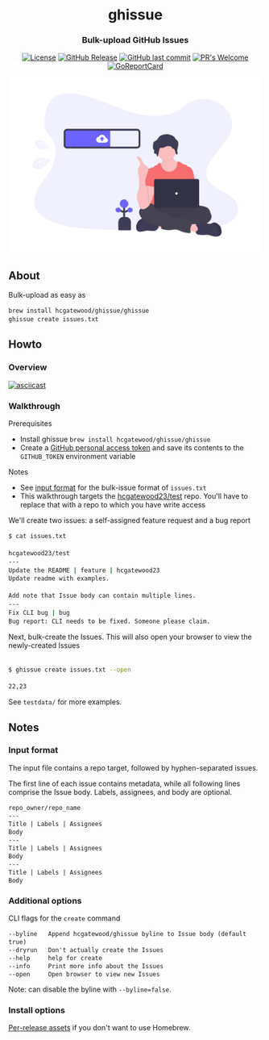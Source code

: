 <h1 align="center">
    ghissue
</h1>
<h3 align="center">
    Bulk-upload GitHub Issues
</h3>

<p align="center">
    <a href="https://github.com/hcgatewood/ghissue/blob/master/LICENSE"><img src="https://img.shields.io/badge/license-MIT-blue.svg" alt="License"></a>
    <a href="https://github.com/hcgatewood/ghissue/releases"><img src="https://img.shields.io/github/release/hcgatewood/ghissue" alt="GitHub Release"></a>
    <a href="https://github.com/hcgatewood/ghissue/commits/master"><img src="https://img.shields.io/github/last-commit/hcgatewood/ghissue" alt="GitHub last commit"></a>
    <a href="https://github.com/hcgatewood/ghissue/blob/master/lib/create_test.go"><img src="https://img.shields.io/badge/PRs-welcome-brightgreen.svg" alt="PR's Welcome"></a>
    <a href="https://goreportcard.com/report/github.com/hcgatewood/ghissue"><img src="https://goreportcard.com/badge/github.com/hcgatewood/ghissue" alt="GoReportCard"></a>
</p>

<p align="center">
    <a href="https://github.com/hcgatewood/ghissue">
        <img width="550" src="https://raw.githubusercontent.com/hcgatewood/ghissue/master/assets/undraw_uploading_go67.png">
    </a>
</p>

## About

Bulk-upload as easy as

```bash
brew install hcgatewood/ghissue/ghissue
ghissue create issues.txt
```

## Howto

### Overview

[![asciicast](https://asciinema.org/a/n8j5a3uaPA4uj1H33eT4gv284.svg)](https://asciinema.org/a/n8j5a3uaPA4uj1H33eT4gv284)

### Walkthrough

Prerequisites

- Install ghissue `brew install hcgatewood/ghissue/ghissue`
- Create a [GitHub personal access token](https://docs.github.com/en/github/authenticating-to-github/keeping-your-account-and-data-secure/creating-a-personal-access-token) and save its contents to the `GITHUB_TOKEN` environment variable

Notes
- See [input format](https://github.com/hcgatewood/ghissue#input-format) for the bulk-issue format of `issues.txt`
- This walkthrough targets the [hcgatewood23/test](https://github.com/hcgatewood23/test) repo. You'll have to replace that with a repo to which you have write access

We'll create two issues: a self-assigned feature request and a bug report

```bash
$ cat issues.txt

hcgatewood23/test
---
Update the README | feature | hcgatewood23
Update readme with examples.

Add note that Issue body can contain multiple lines.
---
Fix CLI bug | bug
Bug report: CLI needs to be fixed. Someone please claim.
```

Next, bulk-create the Issues. This will also open your browser to view the newly-created Issues

```bash

$ ghissue create issues.txt --open

22,23
```

See `testdata/` for more examples.

## Notes

### Input format

The input file contains a repo target, followed by hyphen-separated issues.

The first line of each issue contains metadata, while all following lines comprise the Issue body. Labels, assignees, and body are optional.

```
repo_owner/repo_name
---
Title | Labels | Assignees
Body
---
Title | Labels | Assignees
Body
---
Title | Labels | Assignees
Body
```

### Additional options

CLI flags for the `create` command

```
--byline   Append hcgatewood/ghissue byline to Issue body (default true)
--dryrun   Don't actually create the Issues
--help     help for create
--info     Print more info about the Issues
--open     Open browser to view new Issues
```

Note: can disable the byline with `--byline=false`.

### Install options

[Per-release assets](https://github.com/hcgatewood/ghissue/releases) if you don't want to use Homebrew.


